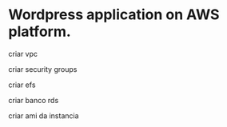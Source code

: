# Wordpress application on AWS platform.

<p>criar vpc
<p>criar security groups
<p>criar efs
<p>criar banco rds
<p>criar ami da instancia
